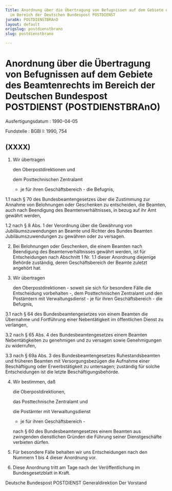 ```yaml
---
Title: Anordnung über die Übertragung von Befugnissen auf dem Gebiete des Beamtenrechts
  im Bereich der Deutschen Bundespost POSTDIENST
jurabk: POSTDIENSTBRAnO
layout: default
origslug: postdienstbrano
slug: postdienstbrano

---
```


# Anordnung über die Übertragung von Befugnissen auf dem Gebiete des Beamtenrechts im Bereich der Deutschen Bundespost POSTDIENST (POSTDIENSTBRAnO)

Ausfertigungsdatum
:   1990-04-05

Fundstelle
:   BGBl I: 1990, 754

## (XXXX)


1.  Wir übertragen

    den Oberpostdirektionen und

    dem Posttechnischen Zentralamt

    - je für ihren Geschäftsbereich - die Befugnis,


1.1 nach § 70 des Bundesbeamtengesetzes über die Zustimmung zur Annahme
    von Belohnungen oder Geschenken zu entscheiden, die Beamten, auch nach
    Beendigung des Beamtenverhältnisses, in bezug auf ihr Amt gewährt
    werden,


1.2 nach § 8 Abs. 1 der Verordnung über die Gewährung von
    Jubiläumszuwendungen an Beamte und Richter des Bundes Beamten
    Jubiläumszuwendungen zu gewähren oder zu versagen.


2.  Bei Belohnungen oder Geschenken, die einem Beamten nach Beendigung des
    Beamtenverhältnisses gewährt werden, ist für Entscheidungen nach
    Abschnitt 1 Nr. 1.1 dieser Anordnung diejenige Behörde zuständig,
    deren Geschäftsbereich der Beamte zuletzt angehört hat.


3.  Wir übertragen

    den Oberpostdirektionen - soweit sie sich für besondere Fälle die
    Entscheidung vorbehalten -, dem Posttechnischen Zentralamt und den
    Postämtern mit Verwaltungsdienst - je für ihren Geschäftsbereich - die
    Befugnis,


3.1 nach § 64 des Bundesbeamtengesetzes von einem Beamten die Übernahme
    und Fortführung einer Nebentätigkeit im öffentlichen Dienst zu
    verlangen,


3.2 nach § 65 Abs. 4 des Bundesbeamtengesetzes einem Beamten
    Nebentätigkeiten zu genehmigen und zu versagen sowie Genehmigungen zu
    widerrufen,


3.3 nach § 69a Abs. 3 des Bundesbeamtengesetzes Ruhestandsbeamten und
    früheren Beamten mit Versorgungsbezügen die Aufnahme einer
    Beschäftigung oder Erwerbstätigkeit zu untersagen; zuständig für
    solche Entscheidungen ist die letzte Beschäftigungsbehörde.


4.  Wir bestimmen, daß

    die Oberpostdirektionen,

    das Posttechnische Zentralamt und

    die Postämter mit Verwaltungsdienst

    - je für ihren Geschäftsbereich -

    nach § 60 des Bundesbeamtengesetzes einem Beamten aus zwingenden
    dienstlichen Gründen die Führung seiner Dienstgeschäfte verbieten
    dürfen.


5.  Für besondere Fälle behalten wir uns Entscheidungen nach den Nummern 1
    bis 4 dieser Anordnung vor.


6.  Diese Anordnung tritt am Tage nach der Veröffentlichung im
    Bundesgesetzblatt in Kraft.



Deutsche Bundespost POSTDIENST
Generaldirektion
Der Vorstand

